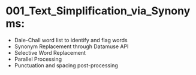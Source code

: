 # 001_Text_Simplification_via_Synonyms:
- Dale-Chall word list to identify and flag words
- Synonym Replacement through Datamuse API
- Selective Word Replacement
- Parallel Processing
- Punctuation and spacing post-processing